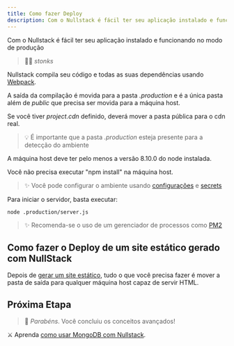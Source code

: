 ```yaml
---
title: Como fazer Deploy
description: Com o Nullstack é fácil ter seu aplicação instalado e funcionando no modo de produção
---
```


Com o Nullstack é fácil ter seu aplicação instalado e funcionando no modo de produção

> 🐱‍💻 *stonks*

Nullstack compila seu código e todas as suas dependências usando [Webpack](https://webpack.js.org).

A saída da compilação é movida para a pasta *.production* e é a única pasta além de *public* que precisa ser movida para a máquina host.

Se você tiver *project.cdn* definido, deverá mover a pasta pública para o cdn real.

> 💡 É importante que a pasta *.production* esteja presente para a detecção do ambiente

A máquina host deve ter pelo menos a versão 8.10.0 do node instalada.

Você não precisa executar "npm install" na máquina host.

> ✨ Você pode configurar o ambiente usando [configurações](/pt-br/contexto-settings) e [secrets](/pt-br/contexto-secrets)

Para iniciar o servidor, basta executar:

```sh
node .production/server.js
```

> ✨ Recomenda-se o uso de um gerenciador de processos como [PM2](https://pm2.keymetrics.io)

## Como fazer o Deploy de um site estático gerado com NullStack

Depois de [gerar um site estático](/pt-br/geracao-de-sites-estaticos), tudo o que você precisa fazer é mover a pasta de saída para qualquer máquina host capaz de servir HTML.

## Próxima Etapa

> 🎉 *Parabéns*. Você concluiu os conceitos avançados!

⚔ Aprenda [como usar MongoDB com Nullstack](/pt-br/como-usar-mongodb-com-nullstack).